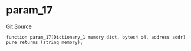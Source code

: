 # param_17
[Git Source](https://github.com/metacontract/mc/blob/8438d83ed04f942f1b69f22b0cb556723d88a8f9/resources/devkit/api-reference/Flattened.sol)


```solidity
function param_17(Dictionary_1 memory dict, bytes4 b4, address addr) pure returns (string memory);
```

